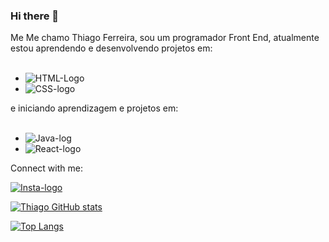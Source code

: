 ### Hi there 👋

Me  Me chamo Thiago Ferreira, sou um programador Front End, atualmente estou aprendendo e desenvolvendo projetos em:
<br>
<br>
  - <img src="https://img.shields.io/badge/HTML5-E34F26?style=for-the-badge&logo=html5&logoColor=white" alt="HTML-Logo" />
  - <img src="https://img.shields.io/badge/CSS3-1572B6?style=for-the-badge&logo=css3&logoColor=white" alt="CSS-logo" />
 
 e iniciando aprendizagem  e projetos em:
 <br>
 <br>
 - <img src="https://img.shields.io/badge/JavaScript-F7DF1E?style=for-the-badge&logo=javascript&logoColor=black" alt="Java-log" />
 - <img src="https://img.shields.io/badge/React-20232A?style=for-the-badge&logo=react&logoColor=61DAFB" alt="React-logo" />
<p>
Connect with me:
  <p>
  
<a href="https://www.instagram.com/thiago.pericles17/">
       <img src= "https://img.shields.io/badge/Instagram-E4405F?style=for-the-badge&logo=instagram&logoColor=white" alt= "Insta-logo" />

  
  [![Thiago GitHub stats](https://github-readme-stats.vercel.app/api?username=Thiago-ferreira17)](https://github.com/anuraghazra/github-readme-stats)
 
  [![Top Langs](https://github-readme-stats.vercel.app/api/top-langs/?username=Thiago-ferreira17)](https://github.com/anuraghazra/github-readme-stats)
